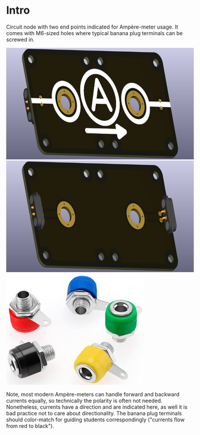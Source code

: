 # Intro  
Circuit node with two end points indicated for Ampère-meter usage. It comes with M6-sized holes where typical banana plug terminals can be screwed in.

<img src="end-node-double_current_TOP.png" alt="Circuit Diagram" height="300"> <img src="end-node-double_current_BOTTOM.png" alt="Circuit Diagram" height="300"> <img src="banana-jack-4mm-colored.png" alt="Circuit Diagram" height="300">

Note, most modern Ampère-meters can handle forward and backward currents equally, so technically the polarity is often not needed. Nonetheless, currents have a direction and are indicated here, as well it is bad practice not to care about directionality. The banana plug terminals should color-match for guiding students correspondingly ("currents flow from red to black").